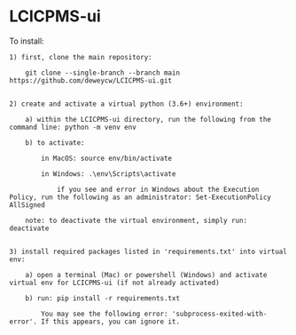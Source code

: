 # LCICPMS-ui

 To install:
	
	1) first, clone the main repository: 
	
		git clone --single-branch --branch main https://github.com/deweycw/LCICPMS-ui.git

	
	2) create and activate a virtual python (3.6+) environment:

		a) within the LCICPMS-ui directory, run the following from the command line: python -m venv env

		b) to activate:
			
			in MacOS: source env/bin/activate

			in Windows: .\env\Scripts\activate

				if you see and error in Windows about the Execution Policy, run the following as an administrator: Set-ExecutionPolicy AllSigned

		note: to deactivate the virtual environment, simply run: deactivate

	
	3) install required packages listed in 'requirements.txt' into virtual env:	
		
		a) open a terminal (Mac) or powershell (Windows) and activate virtual env for LCICPMS-ui (if not already activated)
		
		b) run: pip install -r requirements.txt

			You may see the following error: 'subprocess-exited-with-error'. If this appears, you can ignore it. 
